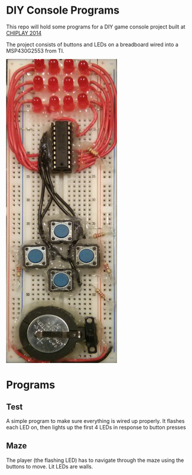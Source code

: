 DIY Console Programs
====================

This repo will hold some programs for a DIY game console project built
at [CHIPLAY 2014](http://chiplay.org/)

The project consists of buttons and LEDs on a breadboard wired into a MSP430G2553 from TI.

![Console](https://raw.githubusercontent.com/pR0Ps/diy-console/master/console.jpg)

Programs
========

Test
----
A simple program to make sure everything is wired up properly.
It flashes each LED on, then lights up the first 4 LEDs in response to
button presses

Maze
----
The player (the flashing LED) has to navigate through the maze using
the buttons to move. Lit LEDs are walls.
